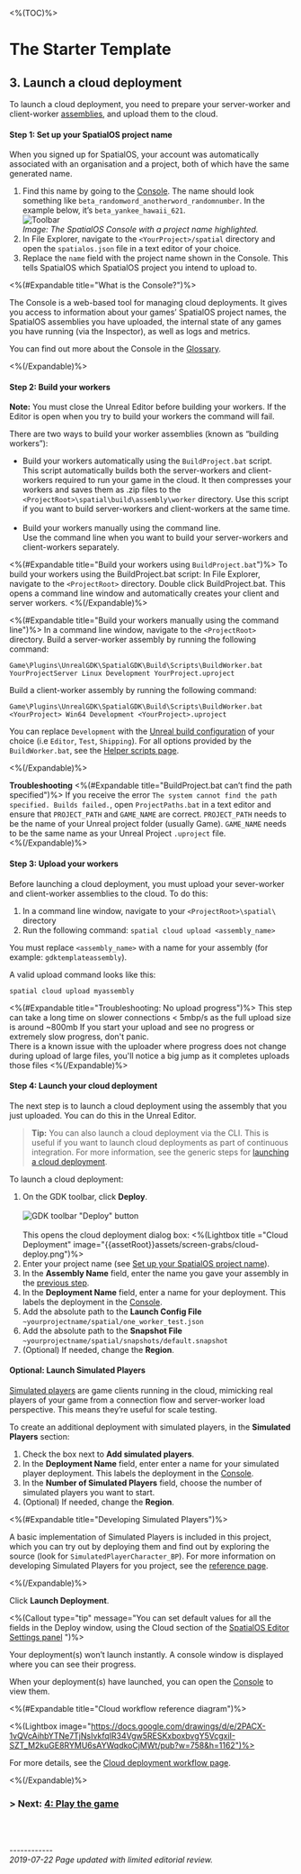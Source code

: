 <%(TOC)%>
# The Starter Template

## 3.  Launch a cloud deployment

To launch a cloud deployment, you need to prepare your server-worker and client-worker [assemblies](https://docs.improbable.io/reference/latest/shared/glossary), and upload them to the cloud.

#### Step 1: Set up your SpatialOS project name 

When you signed up for SpatialOS, your account was automatically associated with an organisation and a project, both of which have the same generated name.

1. Find this name by going to the [Console](https://console.improbable.io). 
   The name should look something like `beta_randomword_anotherword_randomnumber`. In the example below, it’s `beta_yankee_hawaii_621`. <br/>![Toolbar]({{assetRoot}}assets/set-up-template/template-project-page.png)<br/>
   _Image: The SpatialOS Console with a project name highlighted._
2. In File Explorer, navigate to the `<YourProject>/spatial` directory and open the `spatialos.json` file in a text editor of your choice.
3. Replace the `name` field with the project name shown in the Console. This tells SpatialOS which SpatialOS project you intend to upload to.

<%(#Expandable title="What is the Console?")%>

The Console is a web-based tool for managing cloud deployments. It gives you access to information about your games’ SpatialOS project names, the SpatialOS assemblies you have uploaded, the internal state of any games you have running (via the Inspector), as well as logs and metrics. 

You can find out more about the Console in the [Glossary]({{urlRoot}}/content/glossary#console).

<%(/Expandable)%>

#### Step 2: Build your workers

**Note:** You must close the Unreal Editor before building your workers. If the Editor is open when you try to build your workers the command will fail.

There are two ways to build your worker assemblies (known as “building workers”):

- Build your workers automatically using the `BuildProject.bat` script. </br>
  This script automatically builds both the server-workers and client-workers required to run your game in the cloud. It then compresses your workers and saves them as .zip files to the `<ProjectRoot>\spatial\build\assembly\worker` directory. Use this script if you want to build server-workers and client-workers at the same time. <br/><br/>
- Build your workers manually using the command line. </br>
  Use the command line when you want to build your server-workers and client-workers separately. 

<%(#Expandable title="Build your workers using `BuildProject.bat`")%>
To build your workers using the BuildProject.bat script: 
In File Explorer, navigate to the `<ProjectRoot>` directory.
Double click BuildProject.bat. This opens a command line window and automatically creates your client and server workers. 
<%(/Expandable)%>

<%(#Expandable title="Build your workers  manually using the command line")%>
In a command line window, navigate to the `<ProjectRoot>` directory.
Build a server-worker assembly by running the following command: 

```
Game\Plugins\UnrealGDK\SpatialGDK\Build\Scripts\BuildWorker.bat YourProjectServer Linux Development YourProject.uproject
```

Build a client-worker assembly by running the following command: 

```
Game\Plugins\UnrealGDK\SpatialGDK\Build\Scripts\BuildWorker.bat <YourProject> Win64 Development <YourProject>.uproject
```

You can replace `Development` with the [Unreal build configuration](https://docs.unrealengine.com/en-US/Programming/Development/BuildConfigurations/index.html) of your choice (i.e `Editor`, `Test`, `Shipping`). For all options provided by the `BuildWorker.bat`, see the [Helper scripts page]({{urlRoot}}/content/apis-and-helper-scripts/helper-scripts).


<%(/Expandable)%>

**Troubleshooting**
<%(#Expandable title="BuildProject.bat can’t find the path specified")%>
If you receive the error `The system cannot find the path specified. Builds failed.`, open `ProjectPaths.bat` in a text editor and ensure that `PROJECT_PATH` and `GAME_NAME` are correct. `PROJECT_PATH` needs to be the name of your Unreal project folder (usually Game). `GAME_NAME` needs to be the same name as your Unreal Project `.uproject` file.  
<%(/Expandable)%>

#### Step 3: Upload your workers

Before launching a cloud deployment, you must upload your sever-worker and client-worker assemblies to the cloud. To do this: 

1. In a command line window, navigate to your `<ProjectRoot>\spatial\` directory 
2. Run the following command:  `spatial cloud upload <assembly_name>`

You must replace `<assembly_name>` with a name for your assembly (for example: `gdktemplateassembly`). 

A valid upload command looks like this:

```
spatial cloud upload myassembly
```

<%(#Expandable title="Troubleshooting: No upload progress")%>
This step can take a long time on slower connections < 5mbp/s as the full upload size is around ~800mb
If you start your upload and see no progress or extremely slow progress, don't panic.  
There is a known issue with the uploader where progress does not change during upload of large files, you'll notice a big jump as it completes uploads those files
<%(/Expandable)%>

#### Step 4: Launch your cloud deployment

The next step is to launch a cloud deployment using the assembly that you just uploaded. You can do this in the Unreal Editor.

> **Tip:** You can also launch a cloud deployment via the CLI. This is useful if you want to launch cloud deployments as part of continuous integration. For more information, see the generic steps for [launching a cloud deployment]({{urlRoot}}/content/cloud-deployment-workflow#launch-cloud-deployment).

To launch a cloud deployment:

1. On the GDK toolbar, click **Deploy**. <br/><br/>![GDK toolbar "Deploy" button]({{assetRoot}}assets/screen-grabs/toolbar/gdk-toolbar-deploy.png)<br/><br/>
    This opens the cloud deployment dialog box:
    <%(Lightbox title ="Cloud Deployment" image="{{assetRoot}}assets/screen-grabs/cloud-deploy.png")%> <br/>
1. Enter your project name (see [Set up your SpatialOS project name](#step-1-set-up-your-spatialos-project-name)). 
1. In the **Assembly Name** field, enter the name you gave your assembly in the [previous step](#step-3-upload-your-workers).
1. In the **Deployment Name** field, enter a name for your deployment. This labels the deployment in the [Console]({{urlRoot}}/content/glossary#console).
1. Add the absolute path to the **Launch Config File** `~yourprojectname/spatial/one_worker_test.json`  
1. Add the absolute path to the **Snapshot File** `~yourprojectname/spatial/snapshots/default.snapshot`
1. (Optional) If needed, change the **Region**.

#### Optional: Launch Simulated Players

[Simulated players]({{urlRoot}}/content/simulated-players) are game clients running in the cloud, mimicking real players of your game from a connection flow and server-worker load perspective. This means they’re useful for scale testing. 
 
To create an additional deployment with simulated players, in the **Simulated Players** section:

1. Check the box next to **Add simulated players**.
1. In the **Deployment Name** field, enter enter a name for your simulated player  deployment. This labels the deployment in the [Console]({{urlRoot}}/content/glossary#console).
1. In the **Number of Simulated Players** field, choose the number of simulated players you want to start. 
1. (Optional) If needed, change the **Region**.

<%(#Expandable title="Developing Simulated Players")%>

A basic implementation of Simulated Players is included in this project, which you can try out by deploying them and find out by exploring the source (look for `SimulatedPlayerCharacter_BP`). For more information on developing Simulated Players for you project, see the [reference page]({{urlRoot}}/content/simulated-players).

<%(/Expandable)%>

Click **Launch Deployment**.

<%(Callout type="tip" message="You can set default values for all the fields in the Deploy window, using the Cloud section of the [SpatialOS Editor Settings panel]({{urlRoot}}/content/unreal-editor-interface/editor-settings) ")%>

Your deployment(s) won’t launch instantly. A console window is displayed where you can see their progress.

When your deployment(s) have launched, you can open the [Console](https://console.improbable.io/) to view them.

<%(#Expandable title="Cloud workflow reference diagram")%>

 <%(Lightbox image="https://docs.google.com/drawings/d/e/2PACX-1vQVcAihbYTNe7TjNsIvkfqIR34Vgw5RESKxboxbvgY5VcgxiI-SZT_M2kuGE8RYMU6sAYWqdkoCjMWt/pub?w=758&h=1162")%>

For more details, see the [Cloud deployment workflow page]({{urlRoot}}/content/cloud-deployment-workflow).

<%(/Expandable)%>

### **> Next:** [4: Play the game]({{urlRoot}}/content/get-started/starter-template/get-started-template-play) 

<br/>

<br/>------------<br/>
*2019-07-22 Page updated with limited editorial review.*<br/>

[//]: # (TODO: https://improbableio.atlassian.net/browse/DOC-1241)
